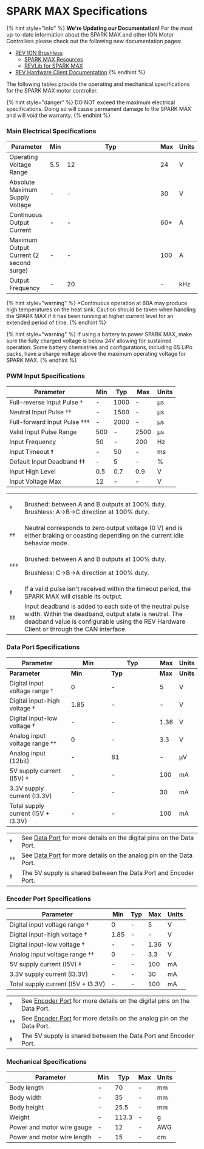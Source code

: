 # SPARK MAX Specifications

{% hint style="info" %}
**We're Updating our Documentation!** For the most up-to-date information about the SPARK MAX and other ION Motor Controllers please check out the following new documentation pages:&#x20;

* [REV ION Brushless ](https://docs.revrobotics.com/brushless)
  * [SPARK MAX Resources](https://docs.revrobotics.com/brushless/links#spark-max-links)
  * [REVLib for SPARK MAX](https://docs.revrobotics.com/brushless/spark-max/revlib)
* [REV Hardware Client Documentation](https://docs.revrobotics.com/rev-hardware-client/)
{% endhint %}

The following tables provide the operating and mechanical specifications for the SPARK MAX motor controller.&#x20;

{% hint style="danger" %}
DO NOT exceed the maximum electrical specifications. Doing so will cause permanent damage to the SPARK MAX and will void the warranty.
{% endhint %}

### Main Electrical Specifications

<table><thead><tr><th>Parameter</th><th>Min</th><th width="230">Typ</th><th>Max</th><th>Units</th></tr></thead><tbody><tr><td>Operating Voltage Range</td><td>5.5</td><td>12</td><td>24</td><td>V</td></tr><tr><td>Absolute Maximum Supply Voltage</td><td>-</td><td>-</td><td>30</td><td>V</td></tr><tr><td>Continuous Output Current</td><td>-</td><td>-</td><td>60*</td><td>A</td></tr><tr><td>Maximum Output Current (2 second surge)</td><td>-</td><td>-</td><td>100</td><td>A</td></tr><tr><td>Output Frequency</td><td>-</td><td>20</td><td>-</td><td>kHz</td></tr></tbody></table>

{% hint style="warning" %}
\*Continuous operation at 60A may produce high temperatures on the heat sink. Caution should be taken when handling the SPARK MAX if it has been running at higher current level for an extended period of time.
{% endhint %}

{% hint style="warning" %}
If using a battery to power SPARK MAX, make sure the fully charged voltage is below 24V allowing for sustained operation. Some battery chemistries and configurations, including 6S LiPo packs, have a charge voltage above the maximum operating voltage for SPARK MAX.
{% endhint %}

### PWM Input Specifications

| Parameter                    | Min | Typ  | Max  | Units |
| ---------------------------- | --- | ---- | ---- | ----- |
| Full-reverse Input Pulse †   | -   | 1000 | -    | μs    |
| Neutral Input Pulse ††       | -   | 1500 | -    | μs    |
| Full-forward Input Pulse ††† | -   | 2000 | -    | μs    |
| Valid Input Pulse Range      | 500 | -    | 2500 | μs    |
| Input Frequency              | 50  | -    | 200  | Hz    |
| Input Timeout ‡              | -   | 50   | -    | ms    |
| Default Input Deadband ‡‡    | -   | 5    | -    | %     |
| Input High Level             | 0.5 | 0.7  | 0.9  | V     |
| Input Voltage Max            | 12  | -    | -    | V     |

|      |                                                                                                                                                                                                               |
| ---- | ------------------------------------------------------------------------------------------------------------------------------------------------------------------------------------------------------------- |
| †    | <p>Brushed: between A and B outputs at 100% duty. <br>Brushless: A->B->C direction at 100% duty.</p>                                                                                                          |
| ††   | Neutral corresponds to zero output voltage (0 V) and is either braking or coasting depending on the current idle behavior mode.                                                                               |
| †††  | <p>Brushed:  between A and B outputs at 100% duty.</p><p>Brushless: C->B->A direction at 100% duty.</p>                                                                                                       |
| ‡    | If a valid pulse isn't received within the timeout period, the SPARK MAX will disable its output.                                                                                                             |
| ‡‡   | Input deadband is added to each side of the neutral pulse width. Within the deadband, output state is neutral. The deadband value is configurable using the REV Hardware Client or through the CAN interface. |

### Data Port Specifications

<table data-header-hidden><thead><tr><th width="217">Parameter</th><th width="150">Min</th><th width="200">Typ</th><th>Max</th><th>Units</th></tr></thead><tbody><tr><td><strong>Parameter</strong></td><td><strong>Min</strong></td><td><strong>Typ</strong></td><td><strong>Max</strong></td><td><strong>Units</strong></td></tr><tr><td>Digital input voltage range † </td><td>0</td><td>-</td><td>5</td><td>V</td></tr><tr><td>Digital input-high voltage †</td><td>1.85</td><td>-</td><td>-</td><td>V</td></tr><tr><td>Digital input-low voltage †</td><td>-</td><td>-</td><td>1.36</td><td>V</td></tr><tr><td>Analog input voltage range ††</td><td>0</td><td>-</td><td>3.3</td><td>V</td></tr><tr><td>Analog input (12bit)</td><td>-</td><td>81</td><td>-</td><td>μV</td></tr><tr><td>5V supply current (I5V) ‡</td><td>-</td><td>-</td><td>100 </td><td>mA </td></tr><tr><td>3.3V supply current (I3.3V)</td><td>-</td><td>-</td><td>30</td><td>mA</td></tr><tr><td>Total supply current (I5V + I3.3V)</td><td>-</td><td>-</td><td>100</td><td>mA</td></tr></tbody></table>

|     |                                                                                                          |
| --- | -------------------------------------------------------------------------------------------------------- |
| †   | See [Data Port](feature-description/data-port.md) for more details on the digital pins on the Data Port. |
| ††  | See [Data Port](feature-description/data-port.md) for more details on the analog pin on the Data Port.   |
| ‡   | The 5V supply is shared between the Data Port and Encoder Port.                                          |

### Encoder Port Specifications

| **Parameter**                      | **Min** | **Typ** | **Max** | **Units** |
| ---------------------------------- | ------- | ------- | ------- | --------- |
| Digital input voltage range †      | 0       | -       | 5       | V         |
| Digital input-high voltage †       | 1.85    | -       | -       | V         |
| Digital input-low voltage †        | -       | -       | 1.36    | V         |
| Analog input voltage range ††      | 0       | -       | 3.3     | V         |
| 5V supply current (I5V) ‡          | -       | -       | 100     | mA        |
| 3.3V supply current (I3.3V)        | -       | -       | 30      | mA        |
| Total supply current (I5V + I3.3V) | -       | -       | 100     | mA        |

|    |                                                                                                                |
| -- | -------------------------------------------------------------------------------------------------------------- |
| †  | See [Encoder Port](feature-description/encoder-port.md) for more details on the digital pins on the Data Port. |
| †† | See [Encoder Port](feature-description/encoder-port.md) for more details on the analog pin on the Data Port.   |
| ‡  | The 5V supply is shared between the Data Port and Encoder Port.                                                |

### Mechanical Specifications

| **Parameter**               | **Min** | **Typ** | **Max** | **Units** |
| --------------------------- | ------- | ------- | ------- | --------- |
| Body length                 | -       | 70      | -       | mm        |
| Body width                  | -       | 35      | -       | mm        |
| Body height                 | -       | 25.5    | -       | mm        |
| Weight                      | -       | 113.3   | -       | g         |
| Power and motor wire gauge  | -       | 12      | -       | AWG       |
| Power and motor wire length | -       | 15      | -       | cm        |
